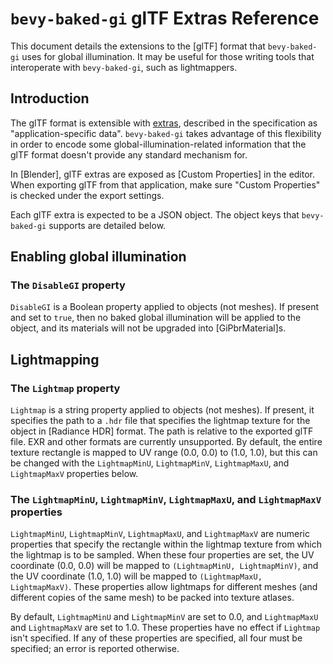 # `bevy-baked-gi` glTF Extras Reference

This document details the extensions to the [glTF] format that `bevy-baked-gi` uses for global illumination. It may be useful for those writing tools that interoperate with `bevy-baked-gi`, such as lightmappers.

## Introduction

The glTF format is extensible with [extras], described in the specification as "application-specific data". `bevy-baked-gi` takes advantage of this flexibility in order to encode some global-illumination-related information that the glTF format doesn't provide any standard mechanism for.

In [Blender], glTF extras are exposed as [Custom Properties] in the editor. When exporting glTF from that application, make sure "Custom Properties" is checked under the export settings.

Each glTF extra is expected to be a JSON object. The object keys that `bevy-baked-gi` supports are detailed below.

## Enabling global illumination

### The `DisableGI` property

`DisableGI` is a Boolean property applied to objects (not meshes). If present and set to `true`, then no baked global illumination will be applied to the object, and its materials will not be upgraded into [GiPbrMaterial]s.

## Lightmapping

### The `Lightmap` property

`Lightmap` is a string property applied to objects (not meshes). If present, it specifies the path to a `.hdr` file that specifies the lightmap texture for the object in [Radiance HDR] format. The path is relative to the exported glTF file. EXR and other formats are currently unsupported. By default, the entire texture rectangle is mapped to UV range (0.0, 0.0) to (1.0, 1.0), but this can be changed with the `LightmapMinU`, `LightmapMinV`, `LightmapMaxU`, and `LightmapMaxV` properties below.

### The `LightmapMinU`, `LightmapMinV`, `LightmapMaxU`, and `LightmapMaxV` properties

`LightmapMinU`, `LightmapMinV`, `LightmapMaxU`, and `LightmapMaxV` are numeric properties that specify the rectangle within the lightmap texture from which the lightmap is to be sampled. When these four properties are set, the UV coordinate (0.0, 0.0) will be mapped to `(LightmapMinU, LightmapMinV)`, and the UV coordinate (1.0, 1.0) will be mapped to `(LightmapMaxU, LightmapMaxV)`. These properties allow lightmaps for different meshes (and different copies of the same mesh) to be packed into texture atlases.

By default, `LightmapMinU` and `LightmapMinV` are set to 0.0, and `LightmapMaxU` and `LightmapMaxV` are set to 1.0. These properties have no effect if `Lightmap` isn't specified. If any of these properties are specified, all four must be specified; an error is reported otherwise.

[extras]: https://registry.khronos.org/glTF/specs/2.0/glTF-2.0.html#reference-extras
